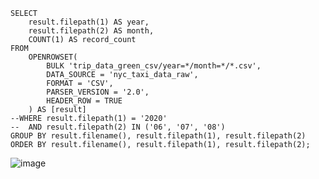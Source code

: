 ````
SELECT
    result.filepath(1) AS year,
    result.filepath(2) AS month,
    COUNT(1) AS record_count
FROM
    OPENROWSET(
        BULK 'trip_data_green_csv/year=*/month=*/*.csv',
        DATA_SOURCE = 'nyc_taxi_data_raw',
        FORMAT = 'CSV',
        PARSER_VERSION = '2.0',
        HEADER_ROW = TRUE
    ) AS [result]
--WHERE result.filepath(1) = '2020'
--  AND result.filepath(2) IN ('06', '07', '08')
GROUP BY result.filename(), result.filepath(1), result.filepath(2)
ORDER BY result.filename(), result.filepath(1), result.filepath(2);
````
![image](https://github.com/user-attachments/assets/b290aaee-8299-43e3-bd1f-54e8655a43a7)
